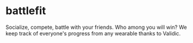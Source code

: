 battlefit
=========

Socialize, compete, battle with your friends. Who among you will win? We keep track of everyone's progress from any wearable thanks to Validic. 
